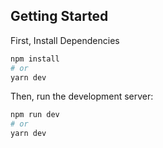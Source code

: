 
## Getting Started

First, Install Dependencies
```bash
npm install
# or
yarn dev
```

Then, run the development server:

```bash
npm run dev
# or
yarn dev
```

